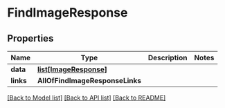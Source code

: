 # FindImageResponse

## Properties
Name | Type | Description | Notes
------------ | ------------- | ------------- | -------------
**data** | [**list[ImageResponse]**](ImageResponse.md) |  | 
**links** | **AllOfFindImageResponseLinks** |  | 

[[Back to Model list]](../README.md#documentation-for-models) [[Back to API list]](../README.md#documentation-for-api-endpoints) [[Back to README]](../README.md)

